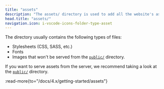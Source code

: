 ```yaml
---
title: "assets"
description: "The assets/ directory is used to add all the website's assets that the build tool will process."
head.title: "assets/"
navigation.icon: i-vscode-icons-folder-type-asset
---
```


The directory usually contains the following types of files:

- Stylesheets (CSS, SASS, etc.)
- Fonts
- Images that won't be served from the [`public/`](/docs/4.x/guide/directory-structure/public) directory.

If you want to serve assets from the server, we recommend taking a look at the [`public/`](/docs/4.x/guide/directory-structure/public) directory.

:read-more{to="/docs/4.x/getting-started/assets"}
